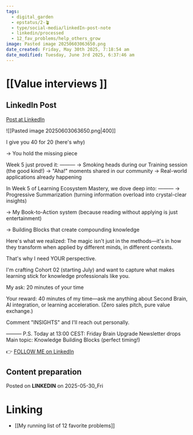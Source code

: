 ```yaml
---
tags:
  - digital_garden
  - epstatus/2-🪴
  - type/social-media/linkedIn-post-note
  - linkedin/processed
  - 12_fav_problems/help_others_grow
image: Pasted image 20250603063650.png
date_created: Friday, May 30th 2025, 7:18:54 am
date_modified: Tuesday, June 3rd 2025, 6:37:46 am
---
```

# [[Value interviews ]]
## LinkedIn Post
[Post at LinkedIn](https://www.linkedin.com/posts/sebastiankamilli_i-give-you-40-for-20-heres-why-you-activity-7334097864215744513-VVtJ?utm_source=share&utm_medium=member_desktop&rcm=ACoAAA1M1pkBgWCYPhT45EpfLiHzViQqRWNCIv4)

![[Pasted image 20250603063650.png|400]]

I give you 40 for 20 (here's why)

→ You hold the missing piece

Week 5 just proved it:
———
→ Smoking heads during our Training session (the good kind!) 
→ "Aha!" moments shared in our community 
→ Real-world applications already happening

In Week 5 of Learning Ecosystem Mastery, we dove deep into:
———
→ Progressive Summarization 
(turning information overload into crystal-clear insights) 

→ My Book-to-Action system 
(because reading without applying is just entertainment) 

→ Building Blocks that create compounding knowledge

Here's what we realized: The magic isn't just in the methods—it's in how they transform when applied by different minds, in different contexts.

That's why I need YOUR perspective.

I'm crafting Cohort 02 (starting July) and want to capture what makes learning stick for knowledge professionals like you.

My ask: 20 minutes of your time

Your reward: 40 minutes of my time—ask me anything about Second Brain, AI integration, or learning acceleration. (Zero sales pitch, pure value exchange.)

Comment "INSIGHTS" and I'll reach out personally.

———
P.S. 
Today at 13:00 CEST: Friday Brain Upgrade Newsletter drops Main topic: Knowledge Building Blocks (perfect timing!)

👉 [FOLLOW ME on LinkedIn](https://www.linkedin.com/comm/mynetwork/discovery-see-all?usecase=PEOPLE_FOLLOWS&followMember=sebastiankamilli)

## Content preparation

Posted on **LINKEDIN** on 2025-05-30_Fri
# Linking
+ [[My running list of 12 favorite problems]]